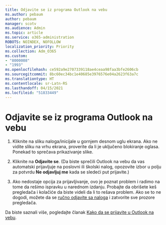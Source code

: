 ```yaml
---
title: Odjavite se iz programa Outlook na vebu
ms.author: pebaum
author: pebaum
manager: scotv
ms.audience: Admin
ms.topic: article
ms.service: o365-administration
ROBOTS: NOINDEX, NOFOLLOW
localization_priority: Priority
ms.collection: Adm_O365
ms.custom:
- "8000008"
- "1993"
ms.openlocfilehash: ce592a9e2707339118ae4ceaa98faa3bfe2606cb
ms.sourcegitcommit: 8bc60ec34bc1e40685e3976576e04a2623f63a7c
ms.translationtype: HT
ms.contentlocale: sr-Latn-RS
ms.lasthandoff: 04/15/2021
ms.locfileid: "51833449"
---
```

# <a name="sign-out-of-outlook-on-the-web"></a>Odjavite se iz programa Outlook na vebu

1. Kliknite na sliku naloga/inicijale u gornjem desnom uglu ekrana. Ako ne vidite sliku na vrhu ekrana, proverite da li je uključeno blokiranje oglasa. Ponekad to sprečava prikazivanje slike.

2. Kliknite na **Odjavite se**. (Da biste sprečili Outlook na vebu da vas automatski prijavljuje na poslovni ili školski nalog, opozovite izbor u polju za potvrdu **Ne odjavljuj me** kada se sledeći put prijavite.)

3. Ako nedostaje opcija za prijavljivanje, ovo je poznat problem i radimo na tome da rešimo ispravku u narednom izdanju.  Probajte da obrišete keš pregledača i kolačiće da biste videli da li to rešava problem.  Ako se to ne dogodi, možete da se [ručno odjavite sa naloga](https://login.live.com/logout.srf) i zatvorite sve prozore pregledača.

Da biste saznali više, pogledajte članak [Kako da se prijavite u Outlook na vebu](https://support.office.com/article/how-to-sign-in-to-outlook-on-the-web-763fab4d-0138-4814-b450-37fc286bcb79).

